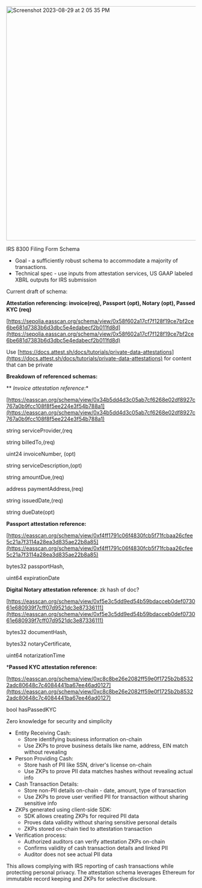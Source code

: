 
<img width="623" alt="Screenshot 2023-08-29 at 2 05 35 PM" src="https://github.com/alibama/8300/assets/911386/3eb8501a-69c8-4fb1-8009-44d002022f2f">


IRS 8300 Filing Form Schema 



* Goal - a sufficiently robust schema to accommodate a majority of transactions.
* Technical spec - use inputs from attestation services, US GAAP labeled XBRL outputs for IRS submission

Current draft of schema:

**Attestation referencing: invoice(req), Passport (opt), Notary (opt), Passed KYC (req)**

[https://sepolia.easscan.org/schema/view/0x58f602a17cf7f128f19ce7bf2ce6be681d7383b6d3dbc5e4edabecf2b011fd8d](https://sepolia.easscan.org/schema/view/0x58f602a17cf7f128f19ce7bf2ce6be681d7383b6d3dbc5e4edabecf2b011fd8d)

Use [https://docs.attest.sh/docs/tutorials/private-data-attestations](https://docs.attest.sh/docs/tutorials/private-data-attestations) for content that can be private

**Breakdown of referenced schemas:**

** *Invoice attestation reference:**

[https://easscan.org/schema/view/0x34b5dd4d3c05ab7cf6268e02df8927c767a0b9fcc108f8f5ee224e3f54b788a1](https://easscan.org/schema/view/0x34b5dd4d3c05ab7cf6268e02df8927c767a0b9fcc108f8f5ee224e3f54b788a1) 

string serviceProvider,(req 

string billedTo,(req)

uint24 invoiceNumber, (opt)

string serviceDescription,(opt)

string amountDue,(req)

address paymentAddress,(req)

string issuedDate,(req)

string dueDate(opt)

**Passport attestation reference:**

[https://easscan.org/schema/view/0xf4ff1791c06f4830fcb5f71fcbaa26cfee5c21a7f3114a28ea3d835ae22b8a85](https://easscan.org/schema/view/0xf4ff1791c06f4830fcb5f71fcbaa26cfee5c21a7f3114a28ea3d835ae22b8a85)

bytes32 passportHash,

uint64 expirationDate

**Digital Notary attestation reference**: zk hash of doc?  

[https://easscan.org/schema/view/0xf5e3c5dd9ed54b59bdacceb0def073061e680939f7cff07d9521dc3e87336111](https://easscan.org/schema/view/0xf5e3c5dd9ed54b59bdacceb0def073061e680939f7cff07d9521dc3e87336111)

bytes32 documentHash,

bytes32 notaryCertificate,

uint64 notarizationTime

***Passed KYC attestation reference:**

[https://easscan.org/schema/view/0xc8c8be26e2082ff59e0f1725b2b85322adc80648c7c4084441ba67ee46ad0127](https://easscan.org/schema/view/0xc8c8be26e2082ff59e0f1725b2b85322adc80648c7c4084441ba67ee46ad0127)

bool hasPassedKYC

Zero knowledge for security and simplicity 



* Entity Receiving Cash:
    * Store identifying business information on-chain
    * Use ZKPs to prove business details like name, address, EIN match without revealing
* Person Providing Cash:
    * Store hash of PII like SSN, driver's license on-chain
    * Use ZKPs to prove PII data matches hashes without revealing actual info
* Cash Transaction Details:
    * Store non-PII details on-chain - date, amount, type of transaction
    * Use ZKPs to prove user verified PII for transaction without sharing sensitive info
* ZKPs generated using client-side SDK:
    * SDK allows creating ZKPs for required PII data
    * Proves data validity without sharing sensitive personal details
    * ZKPs stored on-chain tied to attestation transaction
* Verification process:
    * Authorized auditors can verify attestation ZKPs on-chain
    * Confirms validity of cash transaction details and linked PII
    * Auditor does not see actual PII data

This allows complying with IRS reporting of cash transactions while protecting personal privacy. The attestation schema leverages Ethereum for immutable record keeping and ZKPs for selective disclosure.
